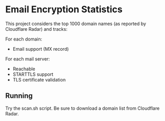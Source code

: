 # Email Encryption Statistics

This project considers the top 1000 domain names (as reported by Cloudflare Radar) and tracks:

For each domain:

* Email support (MX record)

For each mail server:

* Reachable
* STARTTLS support
* TLS certificate validation


## Running

Try the scan.sh script.
Be sure to download a domain list from Cloudflare Radar.

